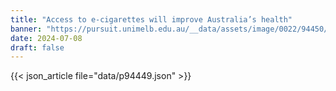 ```yaml
---
title: "Access to e-cigarettes will improve Australia’s health"
banner: "https://pursuit.unimelb.edu.au/__data/assets/image/0022/94450/a7be62f41735f670fd406f2d40d1703e8c52704b.jpg"
date: 2024-07-08
draft: false
---
```


{{< json_article file="data/p94449.json" >}}